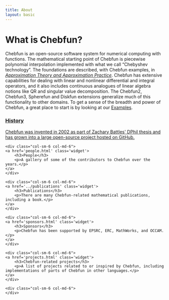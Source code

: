 ```yaml
---
title: About
layout: basic
---
```


What is Chebfun?
====

Chebfun is an open-source software system for numerical computing with
functions. The mathematical starting point of Chebfun is piecewise polynomial
interpolation implemented with what we call “Chebyshev technology”. The
foundations are described, with Chebfun examples, in _[Approximation Theory and
Approximation Practice](../ATAP/)_. Chebfun has extensive capabilities for dealing with
linear and nonlinear differential and integral operators, and it also includes
continuous analogues of linear algebra notions like QR and singular value
decomposition. The Chebfun2, Chebfun3, Spherefun and Diskfun extensions generalize
much of this functionality to other domains. To get a sense of the breadth and power
of Chebfun, a great place to start is by looking at our [Examples](../examples).

<div class="row">
    <div class="col-sm-6 col-md-6">
    <a href='history.html' class='widget'>
        <h3>History</h3>
        <p>Chebfun was invented in 2002 as part of Zachary Battles' DPhil thesis
        and has grown into a large open-source project hosted on GitHub.</p>
    </a>
    </div>

    <div class="col-sm-6 col-md-6">
    <a href='people.html' class='widget'>
        <h3>People</h3>
        <p>A gallery of some of the contributors to Chebfun over the years.</p>
    </a>
    </div>

</div>
<div class="row">

    <div class="col-sm-6 col-md-6">
    <a href='../publications' class='widget'>
        <h3>Publications</h3>
        <p>There are many Chebfun-related mathematical publications, including a book.</p>
    </a>
    </div>

    <div class="col-sm-6 col-md-6">
    <a href='sponsors.html' class='widget'>
        <h3>Sponsors</h3>
        <p>Chebfun has been supported by EPSRC, ERC, MathWorks, and OCCAM.</p>
    </a>
    </div>

</div>

<div class="row">

    <div class="col-sm-6 col-md-6">
    <a href='projects.html' class='widget'>
        <h3>Chebfun-related projects</h3>
        <p>A list of projects related to or inspired by Chebfun, including implementations of parts of Chebfun in other languages.</p>
    </a>
    </div>

    <div class="col-sm-6 col-md-6">
    </div>

</div>
